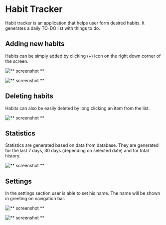 # Habit Tracker
Habit tracker is an application that helps user form desired habits. It generates a daily TO-DO list with things to do.

## Adding new habits
Habits can be simply added by clicking (+) icon on the right down corner of the screen.

![** screenshot **](https://github.com/BartlomiejCzerwinski/Habit-Tracker/blob/main/screenshots/home.jpg)

![** screenshot **](https://github.com/BartlomiejCzerwinski/Habit-Tracker/blob/main/screenshots/add_new.jpg)

## Deleting habits
Habits can also be easily deleted by long clicking an item from the list.

![** screenshot **](https://github.com/BartlomiejCzerwinski/Habit-Tracker/blob/main/screenshots/delete.jpg)

## Statistics
Statistics are generated based on data from database. They are generated for the last 7 days, 30 days (depending on selected date) and for total history.

![** screenshot **](https://github.com/BartlomiejCzerwinski/Habit-Tracker/blob/main/screenshots/statistics.png)
## Settings 
In the settings section user is able to set his name. The name will be shown in greeting on navigation bar.

![** screenshot **](https://github.com/BartlomiejCzerwinski/Habit-Tracker/blob/main/screenshots/settings.jpg)

![** screenshot **](https://github.com/BartlomiejCzerwinski/Habit-Tracker/blob/main/screenshots/navigation_bar.jpg)
